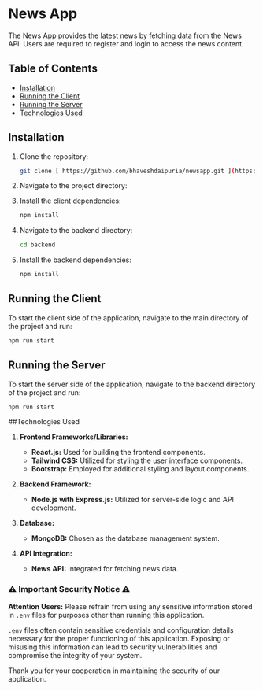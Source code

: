 # News App

The News App provides the latest news by fetching data from the News API. Users are required to register and login to access the news content.

## Table of Contents

- [Installation](#installation)
- [Running the Client](#running-the-client)
- [Running the Server](#running-the-server)
- [Technologies Used](#technologies-used)

## Installation

1. Clone the repository:
   ```sh
   git clone [ https://github.com/bhaveshdaipuria/newsapp.git ](https://github.com/bhaveshdaipuria/newsapp.git)
   ```
2. Navigate to the project directory:

3. Install the client dependencies:
   ```sh
   npm install
   ```
4. Navigate to the backend directory:
   ```sh
   cd backend
   ```
5. Install the backend dependencies:
   ```sh
   npm install
   ```

## Running the Client

To start the client side of the application, navigate to the main directory of the project and run:

```sh
npm run start
```

## Running the Server

To start the server side of the application, navigate to the backend directory of the project and run:

```sh
npm run start
```

##Technologies Used

1. **Frontend Frameworks/Libraries:**

   - **React.js:** Used for building the frontend components.
   - **Tailwind CSS:** Utilized for styling the user interface components.
   - **Bootstrap:** Employed for additional styling and layout components.

2. **Backend Framework:**

   - **Node.js with Express.js:** Utilized for server-side logic and API development.

3. **Database:**

   - **MongoDB:** Chosen as the database management system.

4. **API Integration:**
   - **News API:** Integrated for fetching news data.

### ⚠️ Important Security Notice ⚠️

**Attention Users:** Please refrain from using any sensitive information stored in `.env` files for purposes other than running this application.

`.env` files often contain sensitive credentials and configuration details necessary for the proper functioning of this application. Exposing or misusing this information can lead to security vulnerabilities and compromise the integrity of your system.

Thank you for your cooperation in maintaining the security of our application.

